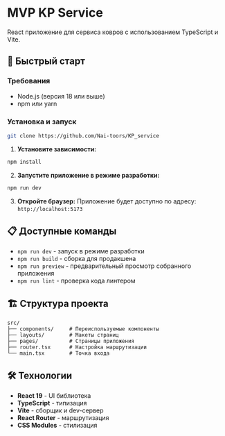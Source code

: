 # MVP KP Service

React приложение для сервиса ковров с использованием TypeScript и Vite.

## 🚀 Быстрый старт

### Требования
- Node.js (версия 18 или выше)
- npm или yarn

### Установка и запуск

```bash
git clone https://github.com/Nai-toors/KP_service
```

1. **Установите зависимости:**
```bash
npm install
```

2. **Запустите приложение в режиме разработки:**
```bash
npm run dev
```

3. **Откройте браузер:**
Приложение будет доступно по адресу: `http://localhost:5173`

## 📋 Доступные команды

- `npm run dev` - запуск в режиме разработки
- `npm run build` - сборка для продакшена
- `npm run preview` - предварительный просмотр собранного приложения
- `npm run lint` - проверка кода линтером

## 🏗️ Структура проекта

```
src/
├── components/     # Переиспользуемые компоненты
├── layouts/        # Макеты страниц
├── pages/          # Страницы приложения
├── router.tsx      # Настройка маршрутизации
└── main.tsx        # Точка входа
```

## 🛠️ Технологии

- **React 19** - UI библиотека
- **TypeScript** - типизация
- **Vite** - сборщик и dev-сервер
- **React Router** - маршрутизация
- **CSS Modules** - стилизация
